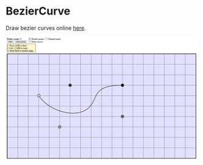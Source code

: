 # BezierCurve

Draw bezier curves online [here](https://bezier-curve-builder.herokuapp.com/).  

![Demo](Demo.png)
